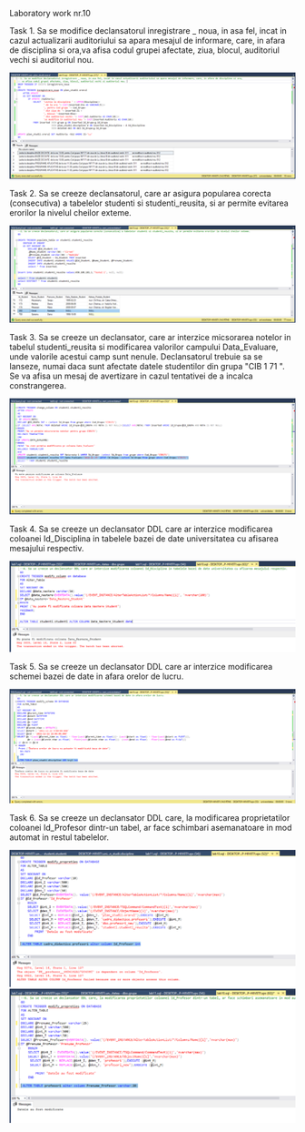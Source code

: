 Laboratory work nr.10 

Task 1.
Sa se modifice declansatorul inregistrare _ noua, in asa fel, incat in cazul actualizarii auditoriului sa apara mesajul de informare, care, in afara de disciplina si ora,va afisa codul grupei afectate, ziua, blocul, auditoriul vechi si auditoriul nou.

![](https://github.com/mirelaverebceanu/DB/blob/master/Laboratory%2010/Screens/ex1_lab10.PNG)

Task 2.
Sa se creeze declansatorul, care ar asigura popularea corecta (consecutiva) a tabelelor studenti si studenti_reusita, si ar permite evitarea erorilor la nivelul cheilor exteme.

![](https://github.com/mirelaverebceanu/DB/blob/master/Laboratory%2010/Screens/ex2_lab10.PNG)

Task 3.
Sa se creeze un declansator, care ar interzice micsorarea notelor in tabelul studenti_reusita si modificarea valorilor campului Data_Evaluare, unde valorile acestui camp sunt nenule. 
Declansatorul trebuie sa se lanseze, numai daca sunt afectate datele studentilor din grupa "CIB 1 71 ". Se va afisa un mesaj de avertizare in cazul tentativei de a incalca constrangerea.

![](https://github.com/mirelaverebceanu/DB/blob/master/Laboratory%2010/Screens/ex3_lab10.PNG)

Task 4.
Sa se creeze un declansator DDL care ar interzice modificarea coloanei Id_Disciplina in tabelele bazei de date universitatea cu afisarea mesajului respectiv. 

![](https://github.com/mirelaverebceanu/DB/blob/master/Laboratory%2010/Screens/ex4_lab10.PNG)

Task 5.
Sa se creeze un declansator DDL care ar interzice modificarea schemei bazei de date in afara orelor de lucru.

![](https://github.com/mirelaverebceanu/DB/blob/master/Laboratory%2010/Screens/ex5_lab10.PNG)

Task 6.
Sa se creeze un declansator DDL care, la modificarea proprietatilor coloanei Id_Profesor dintr-un tabel, ar face schimbari asemanatoare in mod automat in restul tabelelor.

![](https://github.com/mirelaverebceanu/DB/blob/master/Laboratory%2010/Screens/ex6_lab10.PNG)
![](https://github.com/mirelaverebceanu/DB/blob/master/Laboratory%2010/Screens/ex6_1_lab10.PNG)
